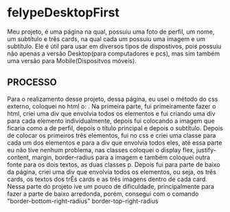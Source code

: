 # felypeDesktopFirst
Meu projeto, é uma página na qual, possuiu uma foto de perfil, um nome, um subtítulo e três cards, na qual cada um possuiu uma imagem e um subtítulo. Ele é útil para usar em diversos tipos de dispostivos, pois possuiu não apenas a versão Desktop(para computadores e pcs), mas sim também uma versão para Mobile(Dispositvos móveis).

## PROCESSO 
Para o realizamento desse projeto, dessa página, eu usei o método do css externo, coloquei no html o: <link rel="stylesheet" href="./nome do meu arquivo css">.  Na primeira parte, fui primeiramente fazer o html, criei uma div que envolvia todos os elementos e fui criando uma div para cada elemento individualmente, depois fui colocando a imagem que ficaria como a de perfil, depois o título principal e depois o subtítulo. Depois de colocar os primeiros três elementos, fui no css e criei uma classe para cada um dos elementos e para a div que envolvia todos eles, até essa parte eu não tive nenhum problema, nas classes coloquei o display flex, justify-content, margin, border-radius para a imagem e também coloquei outra fonte para os dois textos, as duas classes p.
Depois fui para parte de baixo da página, criei uma div que envolvia todos os elementos, ou seja, os três cards, os textos dos trÊs cards e as três imagens dentro de cada card. Nessa parte do projeto ive um pouco de dificuldade, principalmente para fazer a parte de baixo arredonda, porém, consegui com o comando "border-bottom-right-radius" border-top-right-radius 
